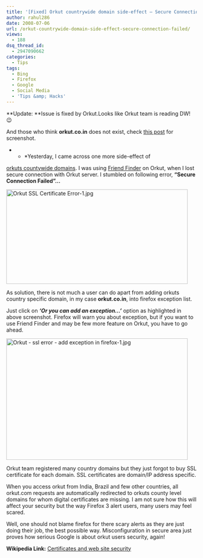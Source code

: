 ```yaml
---
title: '[Fixed] Orkut countrywide domain side-effect – Secure Connection Failed!'
author: rahul286
date: 2008-07-06
url: /orkut-countrywide-domain-side-effect-secure-connection-failed/
views:
  - 188
dsq_thread_id:
  - 2947090662
categories:
  - Tips
tags:
  - Bing
  - Firefox
  - Google
  - Social Media
  - 'Tips &amp; Hacks'
---
```

**Update: **Issue is fixed by Orkut.Looks like Orkut team is reading DW! 😉

And those who think **orkut.co.in** does not exist, check [this post][1] for screenshot.

* * *Yesterday, I came across one more side-effect of 

[orkuts countywide domains][2]. I was using [Friend Finder][3] on Orkut, when I lost secure connection with Orkut server. I stumbled on following error, **&#8220;Secure Connection Failed&#8221;&#8230;**</p> 

<img class="wp-image-53359" src="http://cdn.devilsworkshop.org/files/2008/07/orkut-ssl-certificate-error-1.jpg" alt="Orkut SSL Certificate Error-1.jpg" width="480" height="250" />

As solution, there is not much a user can do apart from adding orkuts country specific domain, in my case **orkut.co.in**, into firefox exception list.

Just click on ***&#8216;Or you can add an exception&#8230;&#8217;*** option as highlighted in above screenshot. Firefox will warn you about exception, but if you want to use Friend Finder and may be few more feature on Orkut, you have to go ahead.

<img src="http://cdn.devilsworkshop.org/files/2008/07/orkut-ssl-error-add-exception-in-firefox-1.jpg" alt="Orkut - ssl error - add exception in firefox-1.jpg" width="480" height="321" />

Orkut team registered many country domains but they just forgot to buy SSL certificate for each domain. SSL certificates are domain/IP address specific.

When you access orkut from India, Brazil and few other countries, all orkut.com requests are automatically redirected to orkuts county level domains for whom digital certificates are missing. I am not sure how this will affect your security but the way Firefox 3 alert users, many users may feel scared.

Well, one should not blame firefox for there scary alerts as they are just doing their job, the best possible way. Misconfiguration in secure area just proves how serious Google is about orkut users security, again!

**Wikipedia Link:** <a href="http://en.wikipedia.org/wiki/Digital_certificate#Certificates_and_web_site_security" onclick="_gaq.push(['_trackEvent', 'outbound-article', 'http://en.wikipedia.org/wiki/Digital_certificate#Certificates_and_web_site_security', 'Certificates and web site security']);" >Certificates and web site security</a>

 [1]: http://devilsworkshop.org/2008/05/29/check-indian-version-of-orkut/
 [2]: http://devilsworkshop.org/2008/06/01/list-of-orkuts-country-specific-sites/
 [3]: http://devilsworkshop.org/2008/02/10/orkuts-new-friends-finder-find-friends-from-any-email-account/
